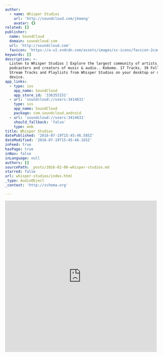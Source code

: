 ```yaml
---
author:
  - name: Whisper Studios
    url: 'http://soundcloud.com/jkmang'
    avatar: {}
related: []
publisher:
  name: SoundCloud
  domain: soundcloud.com
  url: 'http://soundcloud.com'
  favicon: 'https://a-v2.sndcdn.com/assets/images/sc-icons/favicon-2cadd14b.ico'
keywords: []
description: >-
  Listen to Whisper Studios | Explore the largest community of artists, bands,
  podcasters and creators of music & audio.. Kokomo. 17 Tracks. 39 Followers.
  Stream Tracks and Playlists from Whisper Studios on your desktop or mobile
  device.
app_links:
  - type: ios
    app_name: SoundCloud
    app_store_id: '336353151'
  - url: 'soundcloud://users:3414631'
    type: ios
    app_name: SoundCloud
    package: com.soundcloud.android
  - url: 'soundcloud://users:3414631'
    should_fallback: 'false'
    type: web
title: Whisper Studios
datePublished: '2016-07-19T15:45:46.585Z'
dateModified: '2016-07-19T15:45:46.165Z'
inFeed: true
hasPage: true
inNav: false
inLanguage: null
authors: []
sourcePath: _posts/2016-02-08-whisper-studios.md
starred: false
url: whisper-studios/index.html
_type: AudioObject
_context: 'http://schema.org'

---
```

<iframe src="https://cdn.embedly.com/widgets/media.html?src=https%3A%2F%2Fw.soundcloud.com%2Fplayer%2F%3Fvisual%3Dtrue%26url%3Dhttp%253A%252F%252Fapi.soundcloud.com%252Fusers%252F3414631%26show_artwork%3Dtrue&amp;url=https%3A%2F%2Fsoundcloud.com%2Fjkmang&amp;image=http%3A%2F%2Fi1.sndcdn.com%2Favatars-000032723816-yr9u5l-t500x500.jpg&amp;key=b7d04c9b404c499eba89ee7072e1c4f7&amp;type=text%2Fhtml&amp;schema=soundcloud" width="500" height="500" scrolling="no" frameborder="0" allowfullscreen="allowfullscreen" style=""></iframe>